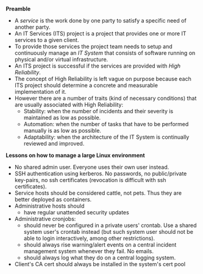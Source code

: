 **Preamble**

- A _service_ is the work done by one party to satisfy a specific need of another party.
- An IT Services (ITS) project is a project that provides one or more IT services to a given client.
- To provide those services the project team needs to setup and continuously manage an _IT System_ that consists of software running on physical and/or virtual infrastructure.
- An ITS project is successful if the services are provided with _High Reliability_.
- The concept of High Reliability is left vague on purpose because each ITS project should determine a concrete and measurable implementation of it.
- However there are a number of traits (kind of necessary conditions) that are usually associated with High Reliability:
	- Stability: when the number of incidents and their severity is maintained as low as possible.
	- Automation: when the number of tasks that have to be performed manually is as low as possible.
	- Adaptability:  when the architecture of the IT System is continually reviewed and improved.

**Lessons on how to manage a large Linux environment**

- No shared admin user. Everyone uses their own user instead.
- SSH authentication using kerberos. No passwords, no public/private key-pairs, no ssh certificates (revocation is difficult with ssh certificates).
- Service hosts should be considered cattle, not pets. Thus they are better deployed as containers.
- Administrative hosts should
	- have regular unattended security updates
- Administrative cronjobs:
	- should never be configured in a private users' crontab. Use a shared system user's crontab instead (but such system user should not be able to login interactively, among other restrictions).
	- should always rise warning/alert events on a central incident management system whenever they fail. No emails.
	- should always log what they do on a central logging system.
- Client's CA cert should always be installed in the system's cert pool